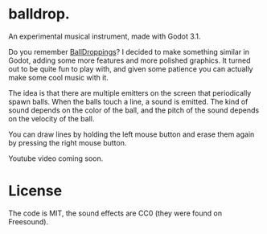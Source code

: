 # balldrop.
An experimental musical instrument, made with Godot 3.1.

Do you remember [BallDroppings](http://www.thaoh.net/BallDroppings/)? I decided to make something similar in Godot, adding some more features and more polished graphics. It turned out to be quite fun to play with, and given some patience you can actually make some cool music with it.

The idea is that there are multiple emitters on the screen that periodically spawn balls. When the balls touch a line, a sound is emitted. The kind of sound depends on the color of the ball, and the pitch of the sound depends on the velocity of the ball.

You can draw lines by holding the left mouse button and erase them again by pressing the right mouse button.

Youtube video coming soon.

# License
The code is MIT, the sound effects are CC0 (they were found on Freesound).
